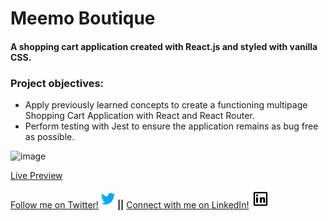 # Meemo Boutique
#### A shopping cart application created with React.js and styled with vanilla CSS.

### Project objectives:
- Apply previously learned concepts to create a functioning multipage Shopping Cart Application with React and React Router.
- Perform testing with Jest to ensure the application remains as bug free as possible.


![image](https://user-images.githubusercontent.com/94667178/170708453-e3a884c8-cd2c-48da-96b1-d993f72ecac6.png)


[Live Preview](https://eltonbautista.github.io/react-shopping-cart/)

[Follow me on Twitter!](https://twitter.com/psychtotech)<img src=https://github.com/eltonbautista/memory-card/blob/main/src/assets/icons8-twitter.gif width="30px" height="30px" />**||**  [Connect with me on LinkedIn!](https://www.linkedin.com/in/elton-bautista-496a011ab/) <img src="https://github.com/eltonbautista/memory-card/blob/main/src/assets/icons8-linkedin.gif" width="30px" height="30px" />
